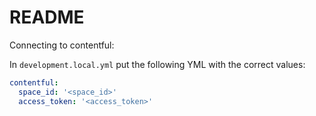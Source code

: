 # README

Connecting to contentful:

In `development.local.yml` put the following YML with the correct values:

```yaml
contentful:
  space_id: '<space_id>'
  access_token: '<access_token>'

```


